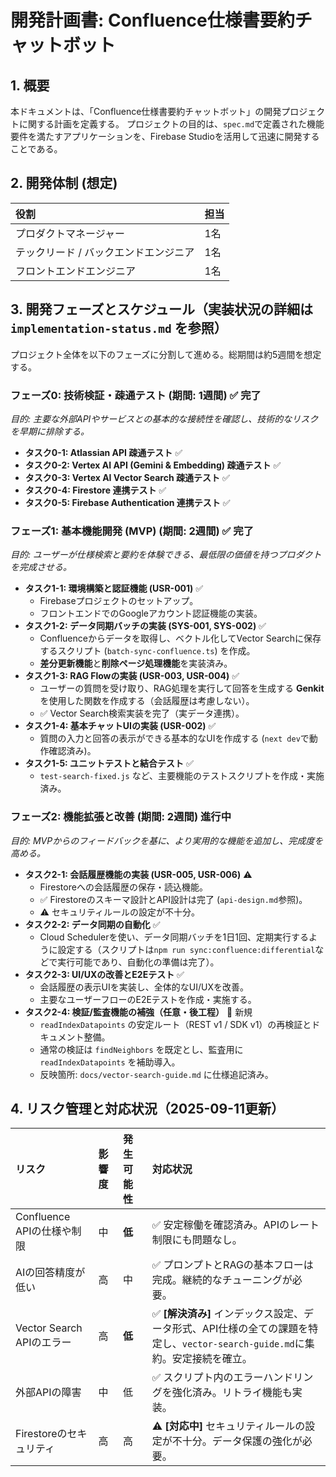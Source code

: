 # 開発計画書: Confluence仕様書要約チャットボット

## 1. 概要

本ドキュメントは、「Confluence仕様書要約チャットボット」の開発プロジェクトに関する計画を定義する。
プロジェクトの目的は、`spec.md`で定義された機能要件を満たすアプリケーションを、Firebase Studioを活用して迅速に開発することである。

## 2. 開発体制 (想定)

| 役割                               | 担当 |
| :--------------------------------- | :--- |
| プロダクトマネージャー             | 1名  |
| テックリード / バックエンドエンジニア | 1名  |
| フロントエンドエンジニア           | 1名  |

## 3. 開発フェーズとスケジュール（実装状況の詳細は `implementation-status.md` を参照）

プロジェクト全体を以下のフェーズに分割して進める。総期間は約5週間を想定する。

### **フェーズ0: 技術検証・疎通テスト (期間: 1週間)** ✅ **完了**

*目的: 主要な外部APIやサービスとの基本的な接続性を確認し、技術的なリスクを早期に排除する。*

* **タスク0-1: Atlassian API 疎通テスト** ✅
* **タスク0-2: Vertex AI API (Gemini & Embedding) 疎通テスト** ✅
* **タスク0-3: Vertex AI Vector Search 疎通テスト** ✅
* **タスク0-4: Firestore 連携テスト** ✅
* **タスク0-5: Firebase Authentication 連携テスト** ✅

### **フェーズ1: 基本機能開発 (MVP) (期間: 2週間)** ✅ **完了**

*目的: ユーザーが仕様検索と要約を体験できる、最低限の価値を持つプロダクトを完成させる。*

* **タスク1-1: 環境構築と認証機能 (USR-001)** ✅
    * Firebaseプロジェクトのセットアップ。
    * フロントエンドでのGoogleアカウント認証機能の実装。
* **タスク1-2: データ同期バッチの実装 (SYS-001, SYS-002)** ✅
    * Confluenceからデータを取得し、ベクトル化してVector Searchに保存するスクリプト (`batch-sync-confluence.ts`) を作成。
    * **差分更新機能**と**削除ページ処理機能**を実装済み。
* **タスク1-3: RAG Flowの実装 (USR-003, USR-004)** ✅
    * ユーザーの質問を受け取り、RAG処理を実行して回答を生成する **Genkit** を使用した関数を作成する（会話履歴は考慮しない）。
    * ✅ Vector Search検索実装を完了（実データ連携）。
* **タスク1-4: 基本チャットUIの実装 (USR-002)** ✅
    * 質問の入力と回答の表示ができる基本的なUIを作成する (`next dev`で動作確認済み)。
* **タスク1-5: ユニットテストと結合テスト** ✅
    * `test-search-fixed.js` など、主要機能のテストスクリプトを作成・実施済み。

### **フェーズ2: 機能拡張と改善 (期間: 2週間)** 進行中

*目的: MVPからのフィードバックを基に、より実用的な機能を追加し、完成度を高める。*

* **タスク2-1: 会話履歴機能の実装 (USR-005, USR-006)** ⚠️
    * Firestoreへの会話履歴の保存・読込機能。
    * ✅ Firestoreのスキーマ設計とAPI設計は完了 (`api-design.md`参照)。
    * ⚠️ セキュリティルールの設定が不十分。
* **タスク2-2: データ同期の自動化** ✅
    * Cloud Schedulerを使い、データ同期バッチを1日1回、定期実行するように設定する（スクリプトは`npm run sync:confluence:differential`などで実行可能であり、自動化の準備は完了）。
* **タスク2-3: UI/UXの改善とE2Eテスト** ✅
    * 会話履歴の表示UIを実装し、全体的なUI/UXを改善。
    * 主要なユーザーフローのE2Eテストを作成・実施する。
* **タスク2-4: 検証/監査機能の補強（任意・後工程）** 📝 新規
    * `readIndexDatapoints` の安定ルート（REST v1 / SDK v1）の再検証とドキュメント整備。
    * 通常の検証は `findNeighbors` を既定とし、監査用に `readIndexDatapoints` を補助導入。
    * 反映箇所: `docs/vector-search-guide.md` に仕様追記済み。

## 4. リスク管理と対応状況（2025-09-11更新）

| リスク                 | 影響度 | 発生可能性 | 対応状況                                                                        |
| :----------------------- | :----- | :--------- | :------------------------------------------------------------------------------- |
| Confluence APIの仕様や制限 | 中     | **低**     | ✅ 安定稼働を確認済み。APIのレート制限にも問題なし。                 |
| AIの回答精度が低い       | 高     | 中         | ✅ プロンプトとRAGの基本フローは完成。継続的なチューニングが必要。 |
| Vector Search APIのエラー   | 高     | **低**     | ✅ **[解決済み]** インデックス設定、データ形式、API仕様の全ての課題を特定し、`vector-search-guide.md`に集約。安定接続を確立。 |
| 外部APIの障害            | 中     | 低         | ✅ スクリプト内のエラーハンドリングを強化済み。リトライ機能も実装。             |
| Firestoreのセキュリティ       | 高     | 高         | ⚠️ **[対応中]** セキュリティルールの設定が不十分。データ保護の強化が必要。             |